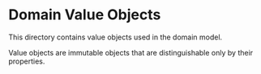 # Domain Value Objects

This directory contains value objects used in the domain model.

Value objects are immutable objects that are distinguishable only by their properties.